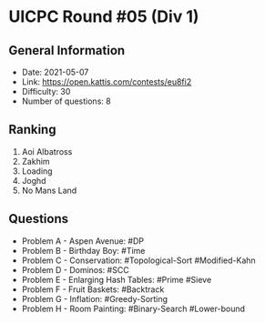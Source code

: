 # UICPC Round #05 (Div 1)
## General Information
- Date: 2021-05-07
- Link: https://open.kattis.com/contests/eu8fi2
- Difficulty: 30
- Number of questions: 8
## Ranking
1. Aoi Albatross
2. Zakhim
3. Loading
4. Joghd
5. No Mans Land
## Questions
- Problem A - Aspen Avenue: #DP
- Problem B - Birthday Boy: #Time
- Problem C - Conservation: #Topological-Sort #Modified-Kahn
- Problem D - Dominos: #SCC
- Problem E - Enlarging Hash Tables: #Prime #Sieve
- Problem F - Fruit Baskets: #Backtrack
- Problem G - Inflation: #Greedy-Sorting
- Problem H - Room Painting: #Binary-Search #Lower-bound
